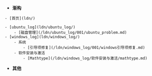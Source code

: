 <!-- docs/_sidebar.md -->
- **渐构**
<!-- 首页介绍 -->
    - [首页](ldn/)
<!-- 项目1介绍 -->
<!-- 相对路径默认读取README.md -->
    - [ubuntu_log](ldn/ubuntu_log/)  
        - [磁盘管理](/ldn/ubuntu_log/001/ubuntu_problem.md)
    - [windows_log](ldn/windows_log/)
        - 系统
            - [引导项修复](/ldn/windows_log/001/windows引导项修复.md)
        - 软件安装与激活
            - [Mathtype](/ldn/windows_log/软件安装与激活/mathtype.md)

- **其他**
